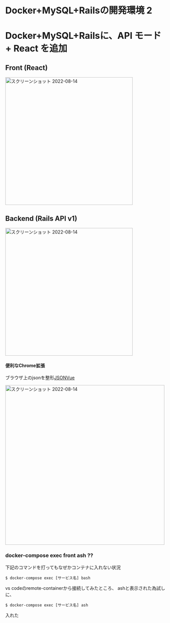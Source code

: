 # Docker+MySQL+Railsの開発環境 2

# Docker+MySQL+Railsに、API モード + React を追加

## Front (React)
<img width="400" alt="スクリーンショット 2022-08-14" 
src="https://user-images.githubusercontent.com/72447845/184522506-23781ced-e141-4cc3-ad41-ab4e89b361a7.png">

## Backend (Rails API v1)
<img width="400" alt="スクリーンショット 2022-08-14" 
src="https://user-images.githubusercontent.com/72447845/184522587-19c2b9bf-8361-4842-9527-6f905b64a26b.png">


#### 便利なChrome拡張
ブラウザ上のjsonを整形[JSONVue](https://kossy-web-engineer.hatenablog.com/entry/2018/09/13/061248)  

<img width="500" alt="スクリーンショット 2022-08-14" 
src="https://user-images.githubusercontent.com/72447845/184522798-9938e133-cb87-4332-adf3-851e92131212.png">

### docker-compose exec front ash ??
下記のコマンドを打ってもなぜかコンテナに入れない状況

```
$ docker-compose exec [サービス名] bash
```
vs codeのremote-containerから接続してみたところ、
ashと表示された為試しに、

```
$ docker-compose exec [サービス名] ash
```
入れた